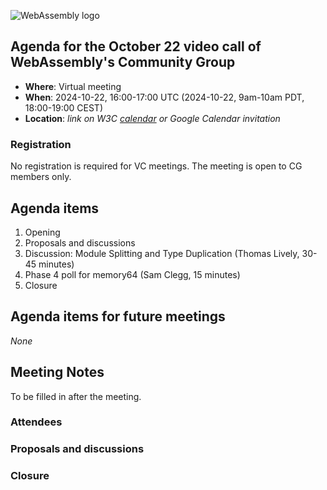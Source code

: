 ![WebAssembly logo](/images/WebAssembly.png)

## Agenda for the October 22 video call of WebAssembly's Community Group

- **Where**: Virtual meeting
- **When**: 2024-10-22, 16:00-17:00 UTC (2024-10-22, 9am-10am PDT, 18:00-19:00 CEST)
- **Location**: *link on W3C [calendar](https://www.w3.org/groups/cg/webassembly/calendar/) or Google Calendar invitation*

### Registration

No registration is required for VC meetings. The meeting is open to CG members only.

## Agenda items

1. Opening
1. Proposals and discussions
  1. Discussion: Module Splitting and Type Duplication (Thomas Lively, 30-45 minutes)
  1. Phase 4 poll for memory64 (Sam Clegg, 15 minutes)
1. Closure

## Agenda items for future meetings

*None*

## Meeting Notes

To be filled in after the meeting.

### Attendees

### Proposals and discussions

### Closure
